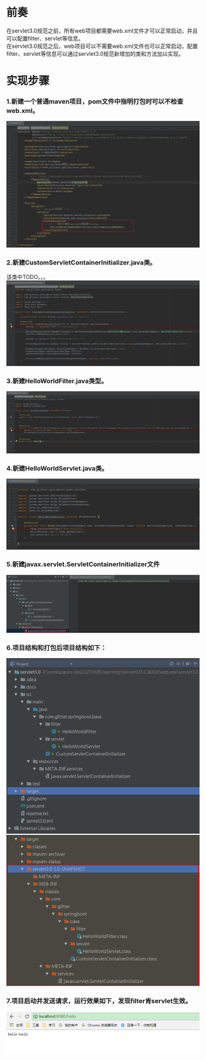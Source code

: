 # 前奏

在servlet3.0规范之前，所有web项目都需要web.xml文件才可以正常启动，并且可以配置filter、servlet等信息。  
在servlet3.0规范之后，web项目可以不需要web.xml文件也可以正常启动，配置filter、servlet等信息可以通过servlet3.0规范新增加的类和方法加以实现。

# 实现步骤

### 1.新建一个普通maven项目，pom文件中指明打包时可以不检查web.xml。
![](https://github.com/weixiaozheqingfu/learning/blob/master/Servlet3.0/1.%E6%B6%88%E5%A4%B1%E7%9A%84web.xml/%E5%9B%BE%E5%BA%93/3.png)

### 2.新建CustomServletContainerInitializer.java类。
该类中TODO。。。
![](https://github.com/weixiaozheqingfu/learning/blob/master/Servlet3.0/1.%E6%B6%88%E5%A4%B1%E7%9A%84web.xml/%E5%9B%BE%E5%BA%93/4.png)

### 3.新建HelloWorldFilter.java类型。
![](https://github.com/weixiaozheqingfu/learning/blob/master/Servlet3.0/1.%E6%B6%88%E5%A4%B1%E7%9A%84web.xml/%E5%9B%BE%E5%BA%93/6.png)

### 4.新建HelloWorldServlet.java类。
![](https://github.com/weixiaozheqingfu/learning/blob/master/Servlet3.0/1.%E6%B6%88%E5%A4%B1%E7%9A%84web.xml/%E5%9B%BE%E5%BA%93/5.png)

### 5.新建javax.servlet.ServletContainerInitializer文件
![](https://github.com/weixiaozheqingfu/learning/blob/master/Servlet3.0/1.%E6%B6%88%E5%A4%B1%E7%9A%84web.xml/%E5%9B%BE%E5%BA%93/8.png)

### 6.项目结构和打包后项目结构如下：
![](https://github.com/weixiaozheqingfu/learning/blob/master/Servlet3.0/1.%E6%B6%88%E5%A4%B1%E7%9A%84web.xml/%E5%9B%BE%E5%BA%93/1.png)
![](https://github.com/weixiaozheqingfu/learning/blob/master/Servlet3.0/1.%E6%B6%88%E5%A4%B1%E7%9A%84web.xml/%E5%9B%BE%E5%BA%93/2.png)

### 7.项目启动并发送请求，运行效果如下，发现filter肯servlet生效。
![](https://github.com/weixiaozheqingfu/learning/blob/master/Servlet3.0/1.%E6%B6%88%E5%A4%B1%E7%9A%84web.xml/%E5%9B%BE%E5%BA%93/7.png)

